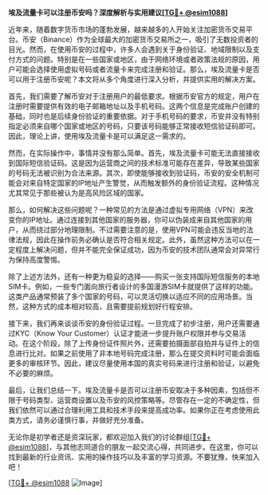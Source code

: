 **埃及流量卡可以注册币安吗？深度解析与实用建议[[TG💪+ @esim1088](https://t.me/s/esim1088)]**

近年来，随着数字货币市场的蓬勃发展，越来越多的人开始关注加密货币交易平台。币安（Binance）作为全球最大的加密货币交易所之一，吸引了无数投资者的目光。然而，在使用币安的过程中，许多人会遇到关于身份验证、地域限制以及支付方式的问题。特别是在一些国家或地区，由于网络环境或者政策法规的原因，用户可能会选择使用虚拟号码或者流量卡来完成注册和验证。那么，埃及流量卡是否可以用于注册币安呢？本文将从多个角度进行深入分析，并提供实用的解决方案。

首先，我们需要了解币安对于注册用户的最低要求。根据币安官方的规定，用户在注册时需要提供有效的电子邮箱地址以及手机号码。这两个信息是完成账户创建的基础，同时也是后续身份验证的重要依据。对于手机号码的要求，币安并没有特别指定必须来自哪个国家或地区的号码，只要该号码能够正常接收短信验证码即可。因此，理论上讲，使用埃及流量卡是可以满足这一需求的。

然而，在实际操作中，事情并没有那么简单。首先，埃及流量卡可能无法直接接收到国际短信验证码。这是因为运营商之间的技术标准可能存在差异，导致某些国家的号码无法被识别为合法来源。其次，即使能够接收到验证码，币安的安全机制可能会对来自特定国家的IP地址产生警觉，从而触发额外的身份验证流程。这种情况尤其常见于那些被认为是高风险区域的国家。

那么，如何解决这些问题呢？一种常见的方法是通过虚拟专用网络（VPN）来改变你的IP地址。通过连接到其他国家的服务器，你可以伪装成来自其他国家的用户，从而绕过部分地理限制。不过需要注意的是，使用VPN可能会违反当地的法律法规，因此在操作前务必确认是否符合相关规定。此外，虽然这种方法可以在一定程度上解决问题，但并不能完全保证成功，因为币安的技术团队通常会对异常行为保持高度警惕。

除了上述方法外，还有一种更为稳妥的选择——购买一张支持国际短信服务的本地SIM卡。例如，一些专门面向旅行者设计的多国漫游SIM卡就提供了这样的功能。这类产品通常预装了多个国家的号码，可以灵活切换以适应不同的应用场景。当然，这种方式的成本相对较高，且需要提前规划好行程安排。

接下来，我们再来谈谈币安的身份验证过程。一旦完成了初步注册，用户还需要通过KYC（Know Your Customer）认证才能进一步提升账户权限并参与交易活动。在这个阶段，除了上传身份证件照片外，还需要拍摄面部自拍并与证件上的信息进行比对。如果之前使用了非本地号码完成注册，那么在提交资料时可能会面临更多的审核环节。因此，建议尽量使用本国的真实号码来进行注册和验证，以避免不必要的麻烦。

最后，让我们总结一下。埃及流量卡是否可以注册币安取决于多种因素，包括但不限于号码类型、运营商设置以及币安的风控策略等。尽管存在一定的不确定性，但我们依然可以通过合理利用工具和技术手段来提高成功率。如果你正在考虑使用此类方式，请务必谨慎行事，并做好充分准备。

无论你是初学者还是资深玩家，都欢迎加入我们的讨论群组[[TG💪+ @esim1088](https://t.me/s/esim1088)]，与其他志同道合的朋友一起交流心得，共同进步。在这里，你可以找到最新的行业资讯、实用的操作技巧以及丰富的学习资源。不要犹豫，快来加入吧！

[[TG💪+ @esim1088](https://t.me/s/esim1088) ![Image](https://i.postimg.cc/4NQfJmqS/Snipaste-2025-05-13-00-14-12.png)]